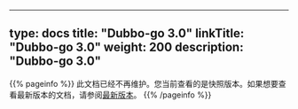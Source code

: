 
---
type: docs
title: "Dubbo-go 3.0"
linkTitle: "Dubbo-go 3.0"
weight: 200
description: "Dubbo-go 3.0"
---

{{% pageinfo %}} 此文档已经不再维护。您当前查看的是快照版本。如果想要查看最新版本的文档，请参阅[最新版本](../../../../docs3-v2/golang-sdk/)。
{{% /pageinfo %}}